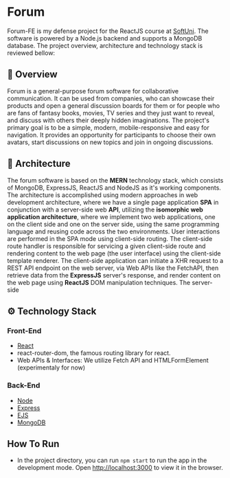 # Forum

Forum-FE is my defense project for the ReactJS course at [SoftUni](https://softuni.bg/). The software is powered by a Node.js backend and supports a MongoDB database. The project overview, architecture and technology stack is reviewed bellow:

## :pencil: Overview
Forum is a general-purpose forum software for collaborative communication. It can be used from companies, who can showcase their products and open a general discussion boards for them or for people who are fans of fantasy books, movies, TV series and they just want to reveal, and discuss with others their deeply hidden imaginations. The project's primary goal is to be a simple, modern, mobile-responsive and easy for navigation. It provides an opportunity for participants to choose their own avatars, start discussions on new topics and join in ongoing discussions.

## :hammer: Architecture
The forum software is based on the **MERN** technology stack, which consists of MongoDB, ExpressJS, ReactJS and NodeJS as it's working components. The architecture is accomplished using modern approaches in web development architecture, where we have a single page application **SPA** in conjunction with a server-side web **API**, utilizing the **isomorphic web application architecture**, where we implement two web applications, one on the client side and one on the server side, using the same programming language and reusing code across the two environments. User interactions are performed in the SPA mode using client-side routing. The client-side route handler is responsible for servicing a given client-side route and rendering content to the web page (the user interface) using the client-side template renderer. The client-side application can initiate a XHR request to a REST API endpoint on the web server, via Web APIs like the FetchAPI, then retrieve data from the **ExpressJS** server's response, and render content on the web page using **ReactJS** DOM manipulation techniques. The server-side 

## :gear: Technology Stack
### Front-End
- [React](https://reactjs.org/)
- react-router-dom, the famous routing library for react.
- Web APIs & Interfaces: We utilize Fetch API and HTMLFormElement (experimentaly for now)

### Back-End
- [Node](https://nodejs.org/en/)
- [Express](https://expressjs.com/)
- [EJS](https://ejs.co/)
- [MongoDB](https://www.mongodb.com/)

## How To Run
- In the project directory, you can run `npm start` to run the app in the development mode. Open [http://localhost:3000](http://localhost:3000) to view it in the browser.
